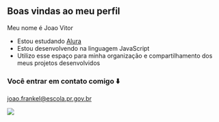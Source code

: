 ## Boas vindas ao meu perfil 

Meu nome é Joao Vitor 

 - Estou estudando [Alura](https://www.alura.com.br)
 - Estou desenvolvendo na linguagem JavaScript
 - Utilizo esse espaço para minha organização e compartilhamento dos meus projetos desenvolvidos
 ### Você entrar em contato comigo ⬇️

 joao.frankel@escola.pr.gov.br

![](https://media1.tenor.com/m/VmxCjy966YwAAAAd/the-wok-the-rock.gif)
